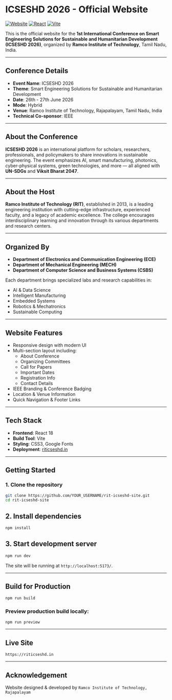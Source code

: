 # ICSESHD 2026 - Official Website

[![Website](https://img.shields.io/badge/Live%20Site-Visit-red?style=for-the-badge)](https://riticseshd.in/)
[![React](https://img.shields.io/badge/React-19-blue?logo=react&style=for-the-badge)](https://reactjs.org/)
[![Vite](https://img.shields.io/badge/Vite-Frontend-blueviolet?logo=vite&style=for-the-badge)](https://vitejs.dev/)

This is the official website for the **1st International Conference on Smart Engineering Solutions for Sustainable and Humanitarian Development (ICSESHD 2026)**, organized by **Ramco Institute of Technology**, Tamil Nadu, India.

---

## Conference Details

- **Event Name**: ICSESHD 2026  
- **Theme**: Smart Engineering Solutions for Sustainable and Humanitarian Development  
- **Date**: 26th - 27th June 2026  
- **Mode**: Hybrid  
- **Venue**: Ramco Institute of Technology, Rajapalayam, Tamil Nadu, India  
- **Technical Co-sponsor**: IEEE  

---

## About the Conference

**ICSESHD 2026** is an international platform for scholars, researchers, professionals, and policymakers to share innovations in sustainable engineering. The event emphasizes AI, smart manufacturing, photonics, cyber-physical systems, green technologies, and more — all aligned with **UN-SDGs** and **Viksit Bharat 2047**.

---

## About the Host

**Ramco Institute of Technology (RIT)**, established in 2013, is a leading engineering institution with cutting-edge infrastructure, experienced faculty, and a legacy of academic excellence. The college encourages interdisciplinary learning and innovation through its various departments and research centers.

---

## Organized By

- **Department of Electronics and Communication Engineering (ECE)**
- **Department of Mechanical Engineering (MECH)**
- **Department of Computer Science and Business Systems (CSBS)**

Each department brings specialized labs and research capabilities in:
- AI & Data Science  
- Intelligent Manufacturing  
- Embedded Systems  
- Robotics & Mechatronics  
- Sustainable Computing  

---

## Website Features

- Responsive design with modern UI  
- Multi-section layout including:
  - About Conference
  - Organizing Committees
  - Call for Papers
  - Important Dates
  - Registration Info
  - Contact Details  
- IEEE Branding & Conference Badging  
- Location & Venue Information  
- Quick Navigation & Footer Links  

---

## Tech Stack

- **Frontend**: React 18  
- **Build Tool**: Vite  
- **Styling**: CSS3, Google Fonts  
- **Deployment**: [riticseshd.in](https://riticseshd.in)

---

## Getting Started

### 1. Clone the repository

```bash
git clone https://github.com/YOUR_USERNAME/rit-icseshd-site.git
cd rit-icseshd-site
```

## 2. Install dependencies
```bash
npm install
```
## 3. Start development server
```bash
npm run dev
```
The site will be running at `http://localhost:5173/`.

---

## Build for Production
```bash
npm run build
```
### Preview production build locally:
```bash
npm run preview
```
---
## Live Site
`https://riticseshd.in`

---
## Acknowledgement
Website designed & developed by
`Ramco Institute of Technology, Rajapalayam`
